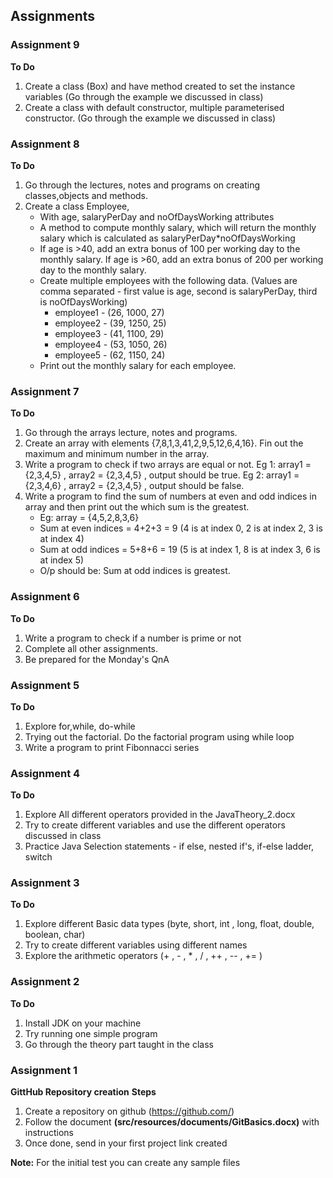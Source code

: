 ## Assignments


### Assignment 9
**To Do**
1. Create a class (Box) and have method created to set the instance variables (Go through the example we discussed in class)
2. Create a class with default constructor, multiple parameterised constructor. (Go through the example we discussed in class)

### Assignment 8
**To Do**
1. Go through the lectures, notes and programs on creating classes,objects and methods.
2. Create a class Employee,
	* With age, salaryPerDay and noOfDaysWorking attributes
	* A method to compute monthly salary, which will return the monthly salary which is calculated as salaryPerDay*noOfDaysWorking
	* If age is >40, add an extra bonus of 100 per working day to the monthly salary. If age is >60, add an extra bonus of 200 per working day to the monthly salary.
	* Create multiple employees with the following data. (Values are comma separated - first value is age, second is salaryPerDay, third is noOfDaysWorking)
		*  employee1 - (26, 1000, 27)
		*  employee2 - (39, 1250, 25)
		*  employee3 - (41, 1100, 29)
		*  employee4 - (53, 1050, 26)
		*  employee5 - (62, 1150, 24)
	* Print out the monthly salary for each employee.
	

### Assignment 7
**To Do**
1. Go through the arrays lecture, notes and programs.
2. Create an array with elements {7,8,1,3,41,2,9,5,12,6,4,16}. Fin out the maximum and minimum number in the array.
3. Write a program to check if two arrays are equal or not. Eg 1: array1  = {2,3,4,5} , array2 = {2,3,4,5} , output should be true. Eg 2: array1  = {2,3,4,6} , array2 = {2,3,4,5} , output should be false.
4. Write a program to find the sum of numbers at even and odd indices in array and then print out the which sum is the greatest.
	* Eg: array = {4,5,2,8,3,6}
	* Sum at even indices = 4+2+3 = 9 (4 is at index 0, 2 is at index 2, 3 is at index 4)
	* Sum at odd  indices = 5+8+6 = 19 (5 is at index 1, 8 is at index 3, 6 is at index 5)
	* O/p should be: Sum at odd indices is greatest.


### Assignment 6
**To Do**
1. Write a program to check if a number is prime or not
2. Complete all other assignments.
3. Be prepared for the Monday's QnA


### Assignment 5
**To Do**
1. Explore for,while, do-while
2. Trying out the factorial. Do the factorial program using while loop
3. Write a program to print Fibonnacci series


### Assignment 4
**To Do**
1. Explore All different operators provided in the JavaTheory_2.docx
2. Try to create different variables and use the different operators discussed in class
3. Practice Java Selection statements - if else, nested if's, if-else ladder, switch



### Assignment 3
**To Do**
1. Explore different Basic data types (byte, short, int , long, float, double, boolean, char)
2. Try to create different variables using different names
3. Explore the arithmetic operators (+ , - , * , / , ++ , -- , += )



### Assignment 2
**To Do**
1. Install JDK on your machine
2. Try running one simple program
3. Go through the theory part taught in the class



### Assignment 1
**GittHub Repository creation**
**Steps**
1. Create a repository on github (https://github.com/)
2. Follow the document **(src/resources/documents/GitBasics.docx)** with instructions
3. Once done, send in your first project link created

**Note:** For the initial test you can create any sample files  
